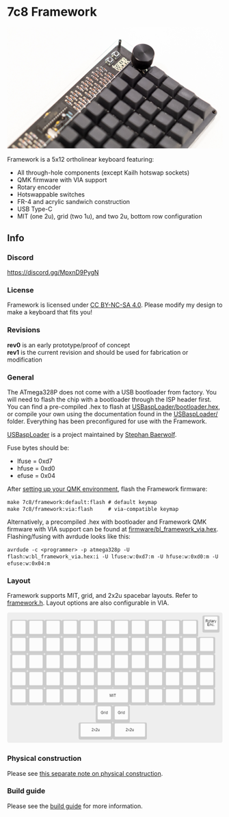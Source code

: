 # 7c8 Framework
![](images/5.jpg)

Framework is a 5x12 ortholinear keyboard featuring:

* All through-hole components (except Kailh hotswap sockets)
* QMK firmware with VIA support
* Rotary encoder
* Hotswappable switches
* FR-4 and acrylic sandwich construction
* USB Type-C
* MIT (one 2u), grid (two 1u), and two 2u, bottom row configuration

## Info

### Discord

https://discord.gg/MpxnD9PygN

### License

Framework is licensed under [CC BY-NC-SA 4.0](https://creativecommons.org/licenses/by-nc-sa/4.0/). Please modify my design to make a keyboard that fits you!

### Revisions

**rev0** is an early prototype/proof of concept  
**rev1** is the current revision and should be used for fabrication or modification

### General

The ATmega328P does not come with a USB bootloader from factory. You will need to flash the chip with a bootloader through the ISP header first. You can find a pre-compiled .hex to flash at [USBaspLoader/bootloader.hex](USBaspLoader/bootloader.hex), or compile your own using the documentation found in the [USBaspLoader/](USBaspLoader/) folder. Everything has been preconfigured for use with the Framework.

[USBaspLoader](https://github.com/baerwolf/USBaspLoader) is a project maintained by [Stephan Baerwolf](https://github.com/baerwolf).

Fuse bytes should be:
* lfuse = 0xd7
* hfuse = 0xd0
* efuse = 0x04

After [setting up your QMK environment](https://beta.docs.qmk.fm/tutorial/newbs_getting_started), flash the Framework firmware:

```
make 7c8/framework:default:flash # default keymap
make 7c8/framework:via:flash     # via-compatible keymap
```

Alternatively, a precompiled .hex with bootloader and Framework QMK firmware with VIA support can be found at [firmware/bl_framework_via.hex](firmware/bl_framework_via.hex). Flashing/fusing with avrdude looks like this:

```
avrdude -c <programmer> -p atmega328p -U flash:w:bl_framework_via.hex:i -U lfuse:w:0xd7:m -U hfuse:w:0xd0:m -U efuse:w:0x04:m
```

### Layout

Framework supports MIT, grid, and 2x2u spacebar layouts. Refer to [framework.h](https://github.com/qmk/qmk_firmware/blob/master/keyboards/7c8/framework/framework.h). Layout options are also configurable in VIA.

![](doc/layout.png)

### Physical construction

Please see [this separate note on physical construction](doc/physical_construction.md).

### Build guide

Please see the [build guide](doc/build_guide) for more information.